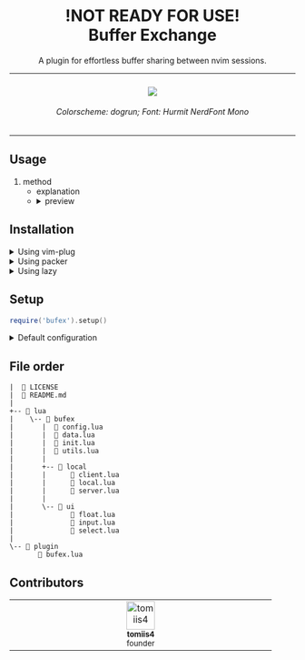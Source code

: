 <h1 align='center'>
    !NOT READY FOR USE!<br>Buffer Exchange
</h1>

<p align='center'>
    A plugin for effortless buffer sharing between nvim sessions. 
</p>


<hr>

<h3 align="center"> <img src='#'> </h3>
<h6 align="center"> Colorscheme: dogrun; Font: Hurmit NerdFont Mono </h6>

<hr>


## Usage
1. method
    - explanation
    - <details>
        <summary> preview </summary>
        <img src='#'>
    </details>

## Installation

<details>
<summary> Using vim-plug </summary>

```vim
Plug 'tomiis4/BufEx.nvim'
```

</details>

<details>
<summary> Using packer </summary>

```lua
use 'tomiis4/BufEx.nvim'
```

</details>

<details>
<summary> Using lazy </summary>

```lua
{
    'tomiis4/BufEx.nvim',
    dependencies = {
        'nvim-tree/nvim-web-devicons', -- optional
    },
    lazy = true,
    config = function()
        require('bufex').setup({
            -- config
        })
    end
},
```

</details>


## Setup

```lua
require('bufex').setup()
```

<details>
<summary> Default configuration </summary>

```lua
require('hypersonic').setup({
    local_transfer = {
        ---@type string|nil nil = name will be random selected
        name = nil,

        ---@type string|nil password will need to be entered each time
        password = nil,
        opts = {
            allow_edit = true,
            allow_save = false,

            ---@type 'always'|'never'
            need_password = 'always',
            server = {
                port = 4200,
                host = '127.0.0.1'
            }
        }
    },
    float = {
        ---@type 'none'|'single'|'double'|'rounded'|'solid'|'shadow'|table
        border = 'rounded',

        ---@type number background blur: 0-100 
        winblend = 0,

        ---@type boolean allow nvim-web-devicons
        icons = true,
        keymap = {
            next_window = 'n',
            quit = 'q',
            opts = {
                toggle_save = 'S',
                toggle_edit = 'E',
                toggle_password = 'P',
                continue = 'C',
            }
        }
    }
}
)
```

</details>


## File order
```
|  📄 LICENSE
|  📄 README.md
|
+-- 📁 lua
|    \-- 📁 bufex
|       |  📄 config.lua
|       |  📄 data.lua
|       |  📄 init.lua
|       |  📄 utils.lua
|       |
|       +-- 📁 local
|       |      📄 client.lua
|       |      📄 local.lua
|       |      📄 server.lua
|       |
|       \-- 📁 ui
|              📄 float.lua
|              📄 input.lua
|              📄 select.lua
|
\-- 📁 plugin
       📄 bufex.lua
```


## Contributors

<table>
    <tbody>
        <tr>
            <td align="center" valign="top" width="14.28%">
                <a href="https://github.com/tomiis4">
                <img src="https://avatars.githubusercontent.com/u/87276646?v=4" width="50px;" alt="tomiis4"/><br />
                <sub><b> tomiis4 </b></sub><br />
                <sup> founder </sup>
                </a><br/>
            </td>
        </tr>
    </tbody>
</table>
